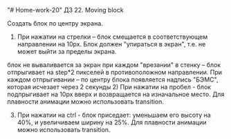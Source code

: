 "# Home-work-20" 
ДЗ 22. Moving block

Создать блок по центру экрана.



1) При нажатии на стрелки – блок смещается в соответствующем направлении на 10px. Блок должен "упираться в экран", т.е. не может выйти за пределы экрана.

блок не вываливается за экран
при каждом "врезании" в стенку – блок отпрыгивает на step*2 пикселей в противоположном направлении.
При каждом отпрыгивании – по центру блока появляется надпись "БЭМС", которая исчезает через 2 секунды
2) При нажатии на пробел - блок подпрыгивает на 10px вверх и возвращается на изначальное место. Для плавности анимации можно использовать transition.

3) При нажатии на ctrl - блок приседает: уменьшаем его высоту на 40%, и увеличиваем ширину на 25%. Для плавности анимации можно использовать transition.

